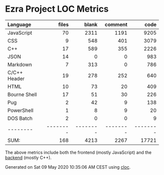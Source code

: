 # Ezra Project LOC Metrics

Language|files|blank|comment|code
:-------|-------:|-------:|-------:|-------:
JavaScript|70|2311|1191|9205
CSS|9|548|401|3079
C++|17|589|355|2226
JSON|14|0|0|983
Markdown|7|313|0|786
C/C++ Header|19|278|252|640
HTML|10|73|20|409
Bourne Shell|17|51|30|226
Pug|2|42|9|138
PowerShell|1|8|9|20
DOS Batch|2|0|0|9
--------|--------|--------|--------|--------
SUM:|168|4213|2267|17721

The above metrics include both the frontend (mostly JavaScript) and the [backend](https://github.com/tobias-klein/node-sword-interface) (mostly C++).

Generated on Sat 09 May 2020 10:35:06 AM CEST using [cloc](https://github.com/AlDanial/cloc).